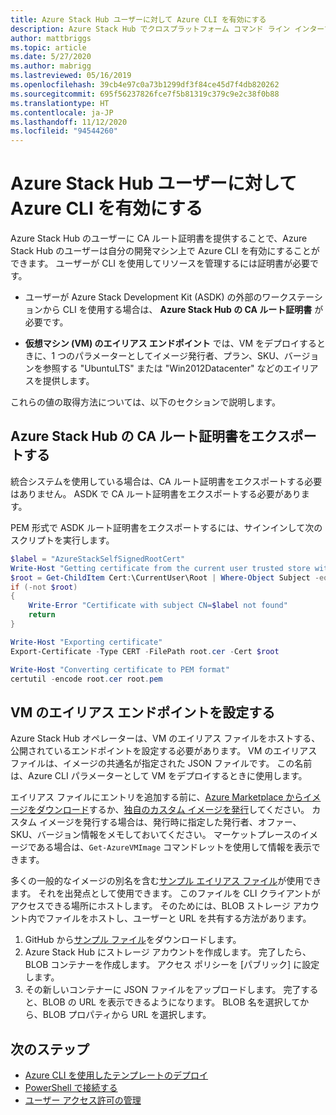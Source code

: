 ```yaml
---
title: Azure Stack Hub ユーザーに対して Azure CLI を有効にする
description: Azure Stack Hub でクロスプラットフォーム コマンド ライン インターフェイス (CLI) を使用してリソースの管理およびデプロイを行えるようにする方法について学習します。
author: mattbriggs
ms.topic: article
ms.date: 5/27/2020
ms.author: mabrigg
ms.lastreviewed: 05/16/2019
ms.openlocfilehash: 39cb4e97c0a73b1299df3f84ce45d7f4db820262
ms.sourcegitcommit: 695f56237826fce7f5b81319c379c9e2c38f0b88
ms.translationtype: HT
ms.contentlocale: ja-JP
ms.lasthandoff: 11/12/2020
ms.locfileid: "94544260"
---
```

# <a name="enable-azure-cli-for-azure-stack-hub-users"></a>Azure Stack Hub ユーザーに対して Azure CLI を有効にする

Azure Stack Hub のユーザーに CA ルート証明書を提供することで、Azure Stack Hub のユーザーは自分の開発マシン上で Azure CLI を有効にすることができます。 ユーザーが CLI を使用してリソースを管理するには証明書が必要です。

 - ユーザーが Azure Stack Development Kit (ASDK) の外部のワークステーションから CLI を使用する場合は、 **Azure Stack Hub の CA ルート証明書** が必要です。  

 - **仮想マシン (VM) のエイリアス エンドポイント** では、VM をデプロイするときに、1 つのパラメーターとしてイメージ発行者、プラン、SKU、バージョンを参照する "UbuntuLTS" または "Win2012Datacenter" などのエイリアスを提供します。  

これらの値の取得方法については、以下のセクションで説明します。

## <a name="export-the-azure-stack-hub-ca-root-certificate"></a>Azure Stack Hub の CA ルート証明書をエクスポートする

統合システムを使用している場合は、CA ルート証明書をエクスポートする必要はありません。 ASDK で CA ルート証明書をエクスポートする必要があります。

PEM 形式で ASDK ルート証明書をエクスポートするには、サインインして次のスクリプトを実行します。

```powershell
$label = "AzureStackSelfSignedRootCert"
Write-Host "Getting certificate from the current user trusted store with subject CN=$label"
$root = Get-ChildItem Cert:\CurrentUser\Root | Where-Object Subject -eq "CN=$label" | select -First 1
if (-not $root)
{
    Write-Error "Certificate with subject CN=$label not found"
    return
}

Write-Host "Exporting certificate"
Export-Certificate -Type CERT -FilePath root.cer -Cert $root

Write-Host "Converting certificate to PEM format"
certutil -encode root.cer root.pem
```

## <a name="set-up-the-vm-aliases-endpoint"></a>VM のエイリアス エンドポイントを設定する

Azure Stack Hub オペレーターは、VM のエイリアス ファイルをホストする、公開されているエンドポイントを設定する必要があります。 VM のエイリアス ファイルは、イメージの共通名が指定された JSON ファイルです。 この名前は、Azure CLI パラメーターとして VM をデプロイするときに使用します。  

エイリアス ファイルにエントリを追加する前に、[Azure Marketplace からイメージをダウンロード](azure-stack-download-azure-marketplace-item.md)するか、[独自のカスタム イメージを発行](azure-stack-add-vm-image.md)してください。 カスタム イメージを発行する場合は、発行時に指定した発行者、オファー、SKU、バージョン情報をメモしておいてください。 マーケットプレースのイメージである場合は、`Get-AzureVMImage` コマンドレットを使用して情報を表示できます。  

多くの一般的なイメージの別名を含む[サンプル エイリアス ファイル](https://raw.githubusercontent.com/Azure/azure-rest-api-specs/master/arm-compute/quickstart-templates/aliases.json)が使用できます。 それを出発点として使用できます。 このファイルを CLI クライアントがアクセスできる場所にホストします。 そのためには、BLOB ストレージ アカウント内でファイルをホストし、ユーザーと URL を共有する方法があります。

1. GitHub から[サンプル ファイル](https://raw.githubusercontent.com/Azure/azure-rest-api-specs/master/arm-compute/quickstart-templates/aliases.json)をダウンロードします。
2. Azure Stack Hub にストレージ アカウントを作成します。 完了したら、BLOB コンテナーを作成します。 アクセス ポリシーを [パブリック] に設定します。  
3. その新しいコンテナーに JSON ファイルをアップロードします。 完了すると、BLOB の URL を表示できるようになります。 BLOB 名を選択してから、BLOB プロパティから URL を選択します。

## <a name="next-steps"></a>次のステップ

- [Azure CLI を使用したテンプレートのデプロイ](../user/azure-stack-deploy-template-command-line.md )
- [PowerShell で接続する](powershell-install-az-module.md)
- [ユーザー アクセス許可の管理](azure-stack-manage-permissions.md)
